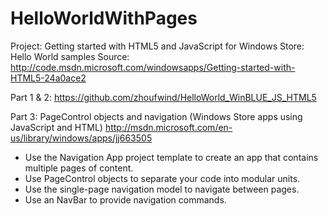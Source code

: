 HelloWorldWithPages
===================

Project: Getting started with HTML5 and JavaScript for Windows Store: Hello World samples Source: http://code.msdn.microsoft.com/windowsapps/Getting-started-with-HTML5-24a0ace2

Part 1 & 2: https://github.com/zhoufwind/HelloWorld_WinBLUE_JS_HTML5

Part 3: PageControl objects and navigation (Windows Store apps using JavaScript and HTML)
http://msdn.microsoft.com/en-us/library/windows/apps/jj663505
- Use the Navigation App project template to create an app that contains multiple pages of content.
- Use PageControl objects to separate your code into modular units.
- Use the single-page navigation model to navigate between pages.
- Use an NavBar to provide navigation commands.
